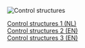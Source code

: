 ![Control structures](https://upload.wikimedia.org/wikipedia/commons/2/2e/Controlestructuren.png)

[Control structures 1 (NL)](https://nl.wikibooks.org/wiki/Programmeren,_de_basis/De_controlestructuren)  
[Control structures 2 (EN)](https://en.wikiversity.org/wiki/Control_structures)  
[Control structures 3 (EN)](https://www.cs.fsu.edu/~myers/c++/notes/control1.html)